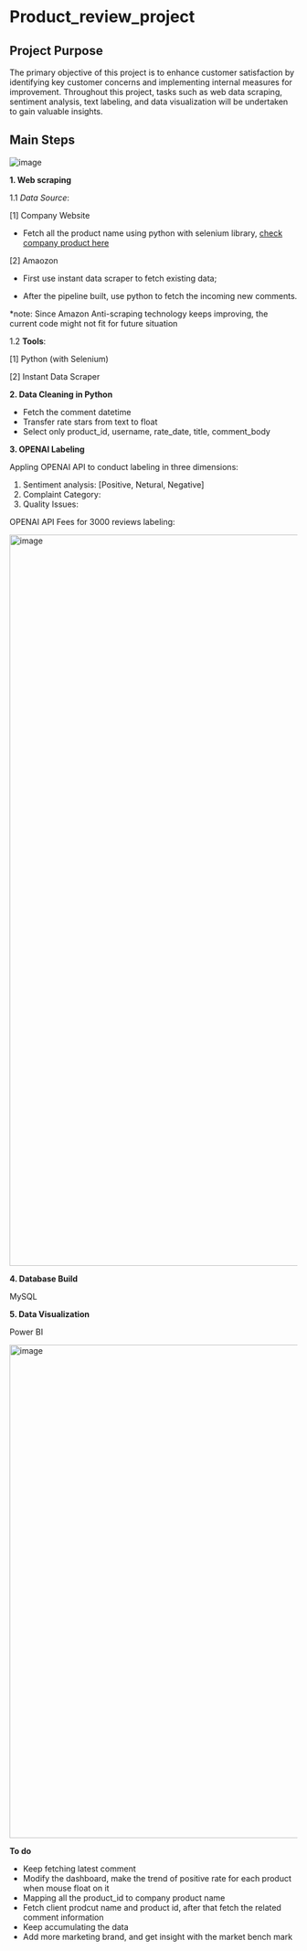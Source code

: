 # Product_review_project

## Project Purpose
The primary objective of this project is to enhance customer satisfaction by identifying key customer concerns and implementing internal measures for improvement. Throughout this project, tasks such as web data scraping, sentiment analysis, text labeling, and data visualization will be undertaken to gain valuable insights.

## Main Steps

![image](https://github.com/Sol2023/product_review_project/assets/92194263/021806f4-9847-41a9-ae6d-b457b856bcc4)


**1. Web scraping**

1.1 *Data Source*: 

[1] Company Website

- Fetch all the product name using python with selenium library, [check company product here](https://npicpet.com/collections/all)

[2] Amaozon

- First use instant data scraper to fetch existing data;

- After the pipeline built, use python to fetch the incoming new comments. 

*note: Since Amazon Anti-scraping technology keeps improving, the current code might not fit for future situation

1.2 **Tools**:

[1] Python (with Selenium)

[2] Instant Data Scraper


**2. Data Cleaning in Python**

- Fetch the comment datetime
- Transfer rate stars from text to float
- Select only product_id, username, rate_date, title, comment_body

**3. OPENAI Labeling**

Appling OPENAI API to conduct labeling in three dimensions: 

1) Sentiment analysis: [Positive, Netural, Negative]
2) Complaint Category:
3) Quality Issues:

OPENAI API Fees for 3000 reviews labeling:

<img width="1279" alt="image" src="https://github.com/Sol2023/product_review_project/assets/92194263/72f656a6-11ad-4122-84ed-c285f159270f">


**4. Database Build**

MySQL

**5. Data Visualization**

Power BI

<img width="863" alt="image" src="https://github.com/Sol2023/product_review_project/assets/92194263/e3c89275-9589-4720-812a-1a0521cdd4f2">


**To do**

- Keep fetching latest comment
- Modify the dashboard, make the trend of positive rate for each product when mouse float on it
- Mapping all the product_id to company product name
- Fetch client prodcut name and product id, after that fetch the related comment information
- Keep accumulating the data
- Add more marketing brand, and get insight with the market bench mark
